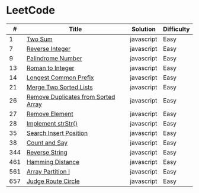 LeetCode
========

| # | Title | Solution | Difficulty |
|---| ----- | -------- | ---------- |
|1|[Two Sum](https://leetcode.com/problems/two-sum/) | javascript | Easy |
|7|[Reverse Integer](https://leetcode.com/problems/reverse-integer/) | javascript | Easy |
|9|[Palindrome Number](https://leetcode.com/problems/palindrome-number/) | javascript | Easy |
|13|[Roman to Integer](https://leetcode.com/problems/roman-to-integer/) | javascript | Easy |
|14|[Longest Common Prefix](https://leetcode.com/problems/longest-common-prefix/description/) | javascript | Easy |
|21|[Merge Two Sorted Lists](https://leetcode.com/problems/merge-two-sorted-lists/description/) | javascript | Easy |
|26|[Remove Duplicates from Sorted Array](https://leetcode.com/problems/remove-duplicates-from-sorted-array/description/) | javascript | Easy |
|27|[Remove Element](https://leetcode.com/problems/remove-element/description/) | javascript | Easy |
|28|[Implement strStr()](https://leetcode.com/problems/implement-strstr/description/) | javascript | Easy |
|35|[Search Insert Position](https://leetcode.com/problems/search-insert-position/description/) | javascript | Easy |
|38|[Count and Say](https://leetcode.com/problems/count-and-say/description/) | javascript | Easy |
|344|[Reverse String](https://leetcode.com/problems/reverse-string/) | javascript | Easy |
|461|[Hamming Distance](https://leetcode.com/problems/hamming-distance/description/)| javascript | Easy |
|561|[Array Partition I](https://leetcode.com/problems/array-partition-i/description/)|javascript | Easy |
|657|[Judge Route Circle](https://leetcode.com/problems/judge-route-circle/)| javascript | Easy |
